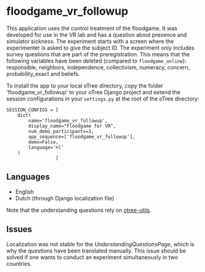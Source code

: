 # floodgame_vr_followup
This application uses the control treatment of the floodgame. It was developed for use in the VR lab and has a question about presence and simulator sickness. The experiment starts with a screen where the experimenter is asked to give the subject ID. The experiment only includes survey questions that are part of the preregistration. This means that the following variables have been deleted (compared to `floodgame_online`): responsible, neighbors, independence, collectivism, numeracy, concern, probability_exact and beliefs.

To install the app to your local oTree directory, copy the folder 'floodgame_vr_followup' to your oTree Django project and extend the session configurations in your ```settings.py``` at the root of the oTree directory:

```
SESSION_CONFIGS = [
    dict(
        name='floodgame_vr_followup',
        display_name="Floodgame for VR",
        num_demo_participants=1,
        app_sequence=['floodgame_vr_followup'],
        demo=False,
        language='nl'
    )
                  ]
```

## Languages
* English 
* Dutch (through Django localization file)

Note that the understanding questions rely on [otree-utils](https://github.com/WZBSocialScienceCenter/otreeutils). 

## Issues
Localization was not stable for the *UnderstandingQuestionsPage*, which is why the questions have been translated manually. This issue should be solved if one wants to conduct an experiment simultaneously in two countries. 
